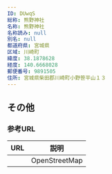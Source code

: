 ```yaml
---
ID: DUwqS
総称: 熊野神社
名称: 熊野神社
名称読み: null
別名: null
都道府県: 宮城県
区域: 川崎町
緯度: 38.1878628
経度: 140.6668028
郵便番号: 9891505
住所: 宮城県柴田郡川崎町小野笹平山１３
---
```


## その他

### 参考URL

| URL | 説明          |
| --- | ------------- |
|     | OpenStreetMap |
